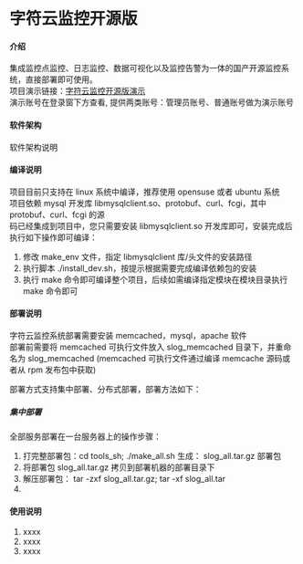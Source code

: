 # 字符云监控开源版

#### 介绍
集成监控点监控、日志监控、数据可视化以及监控告警为一体的国产开源监控系统，直接部署即可使用。  
项目演示链接：[字符云监控开源版演示](http://open.xrkmonitor.com)  
演示账号在登录窗下方查看, 提供两类账号：管理员账号、普通账号做为演示账号  

#### 软件架构
软件架构说明


#### 编译说明 
项目目前只支持在 linux 系统中编译，推荐使用 opensuse 或者 ubuntu 系统   
项目依赖 mysql 开发库 libmysqlclient.so、protobuf、curl、fcgi，其中 protobuf、curl、fcgi 的源  
码已经集成到项目中，您只需要安装 libmysqlclient.so 开发库即可，安装完成后执行如下操作即可编译：  
1. 修改 make_env 文件，指定 libmysqlclient 库/头文件的安装路径
2. 执行脚本 ./install_dev.sh，按提示根据需要完成编译依赖包的安装
3. 执行 make 命令即可编译整个项目，后续如需编译指定模块在模块目录执行 make 命令即可  

#### 部署说明
字符云监控系统部署需要安装  memcached，mysql，apache 软件   
部署前需要将 memcached 可执行文件放入 slog_memcached 目录下，并重命名为 slog_memcached
(memcached 可执行文件通过编译 memcache 源码或者从 rpm 发布包中获取)

部署方式支持集中部署、分布式部署，部署方法如下：   

##### 集中部署
全部服务部署在一台服务器上的操作步骤：
1. 打完整部署包：cd  tools_sh; ./make_all.sh 生成： slog_all.tar.gz 部署包
2. 将部署包 slog_all.tar.gz 拷贝到部署机器的部署目录下   
3. 解压部署包： tar -zxf slog_all.tar.gz; tar -xf slog_all.tar
4. 



#### 使用说明

1. xxxx
2. xxxx
3. xxxx

